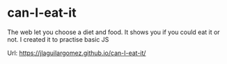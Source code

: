 # can-I-eat-it
The web let you choose a diet and food. It shows you if you could eat it or not. I created it to practise basic JS

Url: https://jlaguilargomez.github.io/can-I-eat-it/
